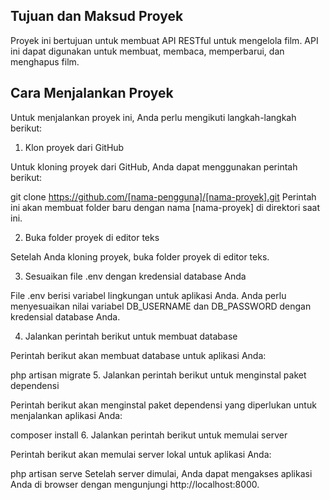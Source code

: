 ## Tujuan dan Maksud Proyek

Proyek ini bertujuan untuk membuat API RESTful untuk mengelola film. API ini dapat digunakan untuk membuat, membaca, memperbarui, dan menghapus film.

## Cara Menjalankan Proyek

Untuk menjalankan proyek ini, Anda perlu mengikuti langkah-langkah berikut:

1. Klon proyek dari GitHub

Untuk kloning proyek dari GitHub, Anda dapat menggunakan perintah berikut:

git clone https://github.com/[nama-pengguna]/[nama-proyek].git
Perintah ini akan membuat folder baru dengan nama [nama-proyek] di direktori saat ini.

2. Buka folder proyek di editor teks

Setelah Anda kloning proyek, buka folder proyek di editor teks.

3. Sesuaikan file .env dengan kredensial database Anda

File .env berisi variabel lingkungan untuk aplikasi Anda. Anda perlu menyesuaikan nilai variabel DB_USERNAME dan DB_PASSWORD dengan kredensial database Anda.

4. Jalankan perintah berikut untuk membuat database

Perintah berikut akan membuat database untuk aplikasi Anda:

php artisan migrate
5. Jalankan perintah berikut untuk menginstal paket dependensi

Perintah berikut akan menginstal paket dependensi yang diperlukan untuk menjalankan aplikasi Anda:

composer install
6. Jalankan perintah berikut untuk memulai server

Perintah berikut akan memulai server lokal untuk aplikasi Anda:

php artisan serve
Setelah server dimulai, Anda dapat mengakses aplikasi Anda di browser dengan mengunjungi http://localhost:8000.
